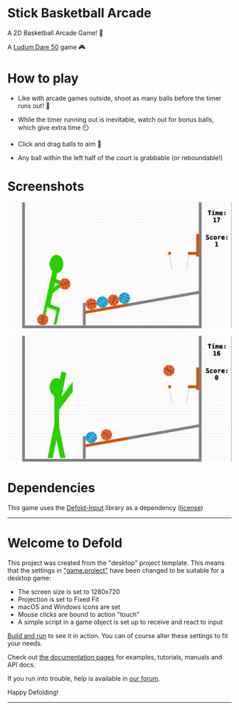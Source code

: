 # Stick Basketball Arcade

A 2D Basketball Arcade Game! 🏀

A [Ludum Dare 50](https://ldjam.com/events/ludum-dare/50) game 🎮

# How to play

- Like with arcade games outside, shoot as many balls before the timer runs out! 🧺

- While the timer running out is inevitable, watch out for bonus balls, which give extra time ⏲️

- Click and drag balls to aim 🏀

- Any ball within the left half of the court is grabbable (or reboundable!) 

# Screenshots

![getting ready to shoot](screenshots/sba-1.png)

![shoot ball with follow-through](screenshots/sba-2.png)

# Dependencies

This game uses the [Defold-Input](https://github.com/britzl/defold-input) library as a dependency ([license](https://github.com/britzl/defold-input/blob/8b81fe86ef58273cee91a5ae36f046e8dc516297/LICENSE.md))

---------------------------------

# Welcome to Defold

This project was created from the "desktop" project template. This means that the settings in ["game.project"](defold://open?path=/game.project) have been changed to be suitable for a desktop game:

- The screen size is set to 1280x720
- Projection is set to Fixed Fit
- macOS and Windows icons are set
- Mouse clicks are bound to action "touch"
- A simple script in a game object is set up to receive and react to input

[Build and run](defold://build) to see it in action. You can of course alter these settings to fit your needs.

Check out [the documentation pages](https://defold.com/learn) for examples, tutorials, manuals and API docs.

If you run into trouble, help is available in [our forum](https://forum.defold.com).

Happy Defolding!

---
